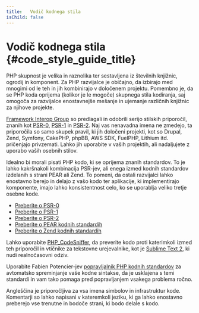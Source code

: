 ```yaml
---
title:   Vodič kodnega stila
isChild: false
---
```


# Vodič kodnega stila  {#code_style_guide_title}

PHP skupnost je velika in raznolika ter sestavljena iz številnih knjižnic, ogrodij in komponent. Za PHP razvijalce je 
običajno, da izbirajo med mnogimi od le teh in jih kombinirajo v določenem projektu. Pomembno je, da se PHP koda oprijema 
(kolikor je le mogoče) skupnega stila kodiranja, saj omogoča za razvijalce enostavnejše mešanje in ujemanje različnih 
knjižnic za njihove projekte.

[Framework Interop Group][fig] so predlagali in odobrili serijo stilskih priporočil, znanih kot [PSR-0][psr0], 
[PSR-1][psr1] in [PSR-2][psr2]. Naj vas nenavadna imena ne zmedejo, ta priporočila so samo 
skupek pravil, ki jih določeni projekti, kot so Drupal, Zend, Symfony, CakePHP, phpBB, AWS SDK, FuelPHP, Lithium itd. 
pričenjajo privzemati. Lahko jih uporabite v vaših projektih, ali nadaljujete z uporabo vaših osebnih stilov.

Idealno bi morali pisati PHP kodo, ki se oprijema znanih standardov. To je lahko kakršnakoli kombinacija PSR-jev, ali 
enega izmed kodnih standardov izdelanih s strani PEAR ali Zend. To pomeni, da ostali razvijalci lahko enostavno berejo 
in delajo z vašo kodo ter aplikacije, ki implementirajo komponente, imajo lahko konsistentnost celo, ko se uporablja veliko
tretje osebne kode.

* [Preberite o PSR-0][psr0]
* [Preberite o PSR-1][psr1]
* [Preberite o PSR-2][psr2]
* [Preberite o PEAR kodnih standardih][pear-cs]
* [Preberite o Zend kodnih standardih][zend-cs]

Lahko uporabite [PHP_CodeSniffer][phpcs], da preverite kodo proti katerimkoli izmed teh priporočil in vtičnike za tekstovne 
urejevalnike, kot je [Sublime Text 2][st-cs], ki nudi realnočasovni odziv. 

Uporabite Fabien Potencier-jev [popravljalnik PHP kodnih standardov][phpcsfixer] za avtomatsko spreminjanje vaše kodne sintakse, 
da je usklajena s temi standardi in vam tako pomaga pred popravljanjem vsakega problema ročno.

Angleščina je priporočljiva za vsa imena simbolov in infrastruktur kode. Komentarji so lahko napisani v kateremkoli jeziku, 
ki ga lahko enostavno preberejo vse trenutne in bodoče strani, ki bodo delale s kodo.

[fig]: http://www.php-fig.org/
[psr0]: https://github.com/php-fig/fig-standards/blob/master/accepted/PSR-0.md
[psr1]: https://github.com/php-fig/fig-standards/blob/master/accepted/PSR-1-basic-coding-standard.md
[psr2]: https://github.com/php-fig/fig-standards/blob/master/accepted/PSR-2-coding-style-guide.md
[pear-cs]: http://pear.php.net/manual/en/standards.php
[zend-cs]: http://framework.zend.com/wiki/display/ZFDEV2/Coding+Standards
[phpcs]: http://pear.php.net/package/PHP_CodeSniffer/
[st-cs]: https://github.com/benmatselby/sublime-phpcs
[phpcsfixer]: http://cs.sensiolabs.org/
